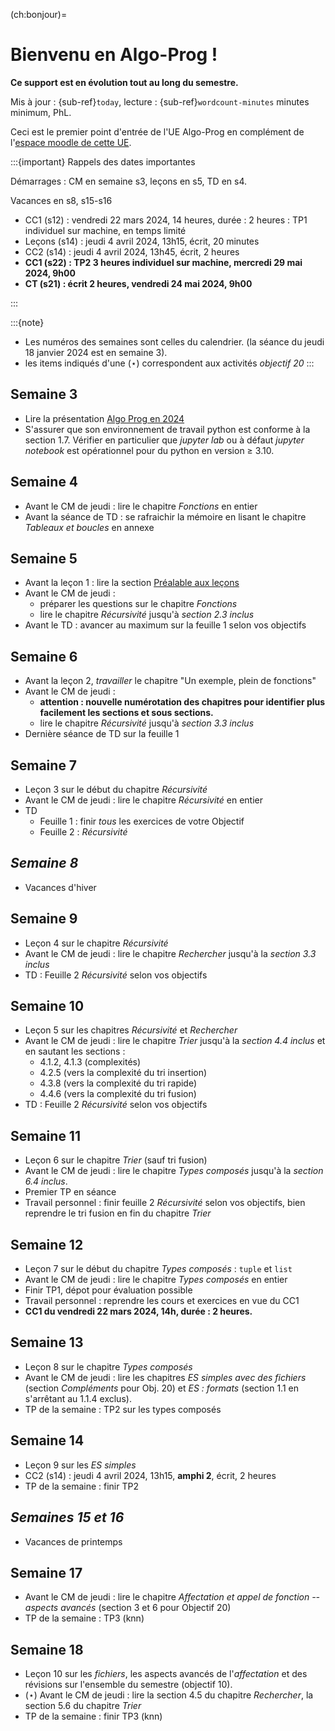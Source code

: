 <!-- #region -->
(ch:bonjour)=
# Bienvenu en Algo-Prog !

**Ce support est en évolution tout au long du semestre.**

Mis à jour : {sub-ref}`today`, lecture : {sub-ref}`wordcount-minutes` minutes minimum, PhL.

Ceci est le premier point d'entrée de l'UE Algo-Prog en complément de l'[espace moodle de cette UE](https://cours.univ-perp.fr/course/view.php?id=925).


:::{important} Rappels des dates importantes

Démarrages : CM en semaine s3, leçons en s5, TD en s4.

Vacances en s8, s15-s16



- CC1 (s12) : vendredi 22 mars 2024, 14 heures, durée : 2 heures : TP1 individuel sur machine, en temps limité
- Leçons (s14) : jeudi 4 avril 2024, 13h15, écrit, 20 minutes
- CC2 (s14) : jeudi 4 avril 2024, 13h45, écrit, 2 heures
- **CC1 (s22) : TP2 3 heures individuel sur machine, mercredi 29 mai 2024, 9h00**
- **CT (s21) : écrit 2 heures, vendredi 24 mai 2024, 9h00**


:::

:::{note}

- Les numéros des semaines sont celles du calendrier. 
(la séance du jeudi 18 janvier 2024 est en semaine 3).
- les items indiqués d'une ($\star$) correspondent aux activités _objectif 20_
:::

## Semaine 3

- Lire la présentation [Algo Prog en 2024](ch:intro)
- S'assurer que son environnement de travail python est conforme à la section 1.7. Vérifier en particulier que _jupyter lab_ ou à défaut _jupyter notebook_ est opérationnel pour du python en version $\ge$ 3.10.

## Semaine 4

- Avant le CM de jeudi : lire le chapitre _Fonctions_ en entier
- Avant la séance de TD : se rafraichir la mémoire en lisant le chapitre _Tableaux et boucles_ en annexe

## Semaine 5

- Avant la leçon 1 : lire la section [Préalable aux leçons](https://phillanglois.github.io/Algo-Prog-2024/lecons/0-prealable-lecons.html)
- Avant le CM de jeudi : 
  - préparer les questions sur le chapitre _Fonctions_
  - lire le chapitre _Récursivité_ jusqu'à _section 2.3 inclus_ 
- Avant le TD : avancer au maximum sur la feuille 1 selon vos objectifs

## Semaine 6

- Avant la leçon 2, _travailler_ le chapitre "Un exemple, plein de fonctions"
- Avant le CM de jeudi : 
  - **attention : nouvelle numérotation des chapitres pour identifier plus facilement les sections et sous sections.** 
  - lire le chapitre _Récursivité_ jusqu'à _section 3.3 inclus_ 
- Dernière séance de TD sur la feuille 1

## Semaine 7

- Leçon 3 sur le début du chapitre _Récursivité_
- Avant le CM de jeudi : lire le chapitre _Récursivité_ en entier
- TD
  - Feuille 1 : finir _tous_ les exercices de votre Objectif
  - Feuille 2 :  _Récursivité_ 

## _Semaine 8_

- Vacances d'hiver 

## Semaine 9

- Leçon 4 sur le chapitre _Récursivité_
- Avant le CM de jeudi : lire le chapitre _Rechercher_ jusqu'à la _section 3.3 inclus_
- TD :  Feuille 2 _Récursivité_ selon vos objectifs 

## Semaine 10

- Leçon 5 sur les chapitres _Récursivité_ et _Rechercher_
- Avant le CM de jeudi : lire le chapitre _Trier_ jusqu'à la _section 4.4 inclus_ et en sautant les sections :
    - 4.1.2, 4.1.3 (complexités)
    - 4.2.5 (vers la complexité du tri insertion)
    - 4.3.8 (vers la complexité du tri rapide)
    - 4.4.6 (vers la complexité du tri fusion)
- TD :  Feuille 2 _Récursivité_ selon vos objectifs 

## Semaine 11

- Leçon 6 sur le chapitre _Trier_ (sauf tri fusion)
- Avant le CM de jeudi : lire le chapitre _Types composés_ jusqu'à la _section 6.4 inclus_.
- Premier TP en séance
- Travail personnel : finir feuille 2 _Récursivité_ selon vos objectifs, bien reprendre le tri fusion en fin du chapitre _Trier_


## Semaine 12

- Leçon 7 sur le début du chapitre _Types composés_ : `tuple` et `list`
- Avant le CM de jeudi : lire le chapitre _Types composés_ en entier
- Finir TP1, dépot pour évaluation possible
- Travail personnel : reprendre les cours et exercices en vue du CC1
- **CC1 du vendredi 22 mars 2024, 14h, durée : 2 heures.**

## Semaine 13

- Leçon 8 sur le chapitre _Types composés_
- Avant le CM de jeudi : lire les chapitres _ES simples avec des fichiers_ (section _Compléments_ pour Obj. 20) et _ES : formats_ (section 1.1 en s'arrêtant au 1.1.4 exclus).
- TP de la semaine : TP2 sur les types composés 

## Semaine 14

- Leçon 9 sur les _ES simples_
- CC2 (s14) : jeudi 4 avril 2024, 13h15, **amphi 2**, écrit, 2 heures
- TP de la semaine : finir TP2

## _Semaines 15 et 16_

- Vacances de printemps


## Semaine 17

- Avant le CM de jeudi : lire le chapitre _Affectation et appel de fonction -- aspects avancés_ (section 3 et 6 pour Objectif 20) 
- TP de la semaine : TP3 (knn)
  
## Semaine 18

- Leçon 10 sur les _fichiers_, les aspects avancés de l'_affectation_ et des révisions sur l'ensemble du semestre (objectif 10).
- ($\star$) Avant le CM de jeudi : lire la section 4.5 du chapitre _Rechercher_, la section 5.6 du chapitre _Trier_
- TP de la semaine : finir TP3 (knn)


<!-- #endregion -->
